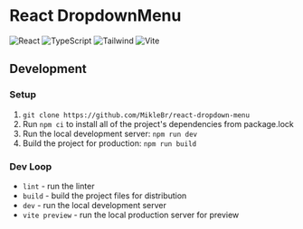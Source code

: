 # React DropdownMenu

![React](https://img.shields.io/badge/frontend-react-61DBFB?style=flat&logo=react)
![TypeScript](https://img.shields.io/badge/frontend-ts-blue?style=flat&logo=typescript)
![Tailwind](https://img.shields.io/badge/frontend-tailwind-00C4C4?style=flat&logo=tailwindcss)
![Vite](https://img.shields.io/badge/build-vite-A855F7?style=flat&logo=vite)

## Development

### Setup

1. `git clone https://github.com/MikleBr/react-dropdown-menu`
2. Run `npm ci` to install all of the project's dependencies from package.lock
3. Run the local development server: `npm run dev`
4. Build the project for production: `npm run build`

### Dev Loop

- `lint` - run the linter
- `build` - build the project files for distribution
- `dev` - run the local development server
- `vite preview` - run the local production server for preview
